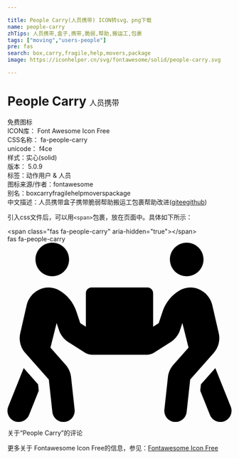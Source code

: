 ```yaml
---

title: People Carry(人员携带) ICON转svg、png下载
name: people-carry
zhTips: 人员携带,盒子,携带,脆弱,帮助,搬运工,包裹
tags: ["moving","users-people"]
pre: fas
search: box,carry,fragile,help,movers,package
image: https://iconhelper.cn/svg/fontawesome/solid/people-carry.svg

---
```


# People Carry  <small style="font-size: 60%;font-weight: 100">人员携带</small>


<div class="detail-page">
<p>
<span><span class="badge-success badge">免费图标</span> </span>
<br/>
<span>
ICON库：
<span class="badge-secondary badge">Font Awesome Icon Free</span> 
</span>
<br/>
<span>
CSS名称：
<span class="badge-secondary badge">fa-people-carry</span> 
</span>
<br/>
<span>
unicode：
<span class="badge-secondary badge">f4ce</span> 
<copy-btn content='f4ce' btn-title=""></copy-btn>
<copy-btn :content='String.fromCodePoint(parseInt("f4ce", 16))' btn-title="复制U"></copy-btn>
</span><br/><span>样式：<span class="badge-light badge">实心(solid)</span></span>
<br/>
<span>
版本：
<span class="badge-secondary badge">5.0.9</span> 
</span><br/><span>标签：<span class="badge-light badge"><router-link to="/tags/moving.html">动作</router-link></span><span class="badge-light badge"><router-link to="/tags/users-people.html">用户 & 人员</router-link></span></span>
<br/>
<span>图标来源/作者：<span class="badge-light badge">fontawesome</span></span> 
<br/>
<span>别名：<span class="badge-light badge">box</span><span class="badge-light badge">carry</span><span class="badge-light badge">fragile</span><span class="badge-light badge">help</span><span class="badge-light badge">movers</span><span class="badge-light badge">package</span></span><br/><span class="zh-detail">中文描述：<span class="badge-primary badge">人员携带</span><span class="badge-primary badge">盒子</span><span class="badge-primary badge">携带</span><span class="badge-primary badge">脆弱</span><span class="badge-primary badge">帮助</span><span class="badge-primary badge">搬运工</span><span class="badge-primary badge">包裹</span><span class="help-link"><span>帮助改进</span>(<a href="https://gitee.com/liuwave/icon-helper/edit/master/json/fontawesome/solid/people-carry.json" target="_blank" rel="noopener noreferrer">gitee</a><a href="https://github.com/liuwave/icon-helper/edit/master/json/fontawesome/solid/people-carry.json" target="_blank" rel="noopener noreferrer">github</a></span>)</span><br/>
</p>
</div>
<div class="alert alert-dark">
  <i class="fas fa-people-carry fa-xs"></i>
  <i class="fas fa-people-carry fa-sm"></i>
  <i class="fas fa-people-carry fa-lg"></i>
  <i class="fas fa-people-carry fa-2x"></i>
  <i class="fas fa-people-carry fa-3x"></i>
  <i class="fas fa-people-carry fa-5x"></i>
  <i class="fas fa-people-carry fa-7x"></i>
</div>
<div>
  <p>引入css文件后，可以用<code>&lt;span&gt;</code>包裹，放在页面中。具体如下所示：    
  </p>
  <div class="alert alert-primary" style="font-size: 14px">
    &lt;span class="fas fa-people-carry" aria-hidden="true"&gt;&lt;/span&gt;
    <copy-btn content='<span class="fas fa-people-carry" aria-hidden="true"></span>'></copy-btn>
  </div>
  <div class="alert alert-secondary">
    <i class="fas fa-people-carry"
    style="font-size: 24px"
    aria-hidden="true"></i> fas fa-people-carry
    <copy-btn content="fas fa-people-carry" btn-title="复制图标名称"></copy-btn>
  </div>
</div>
<div id="svg" class="svg-wrap">
<svg xmlns="http://www.w3.org/2000/svg" viewBox="0 0 640 512"><path d="M128 96c26.5 0 48-21.5 48-48S154.5 0 128 0 80 21.5 80 48s21.5 48 48 48zm384 0c26.5 0 48-21.5 48-48S538.5 0 512 0s-48 21.5-48 48 21.5 48 48 48zm125.7 372.1l-44-110-41.1 46.4-2 18.2 27.7 69.2c5 12.5 17 20.1 29.7 20.1 4 0 8-.7 11.9-2.3 16.4-6.6 24.4-25.2 17.8-41.6zm-34.2-209.8L585 178.1c-4.6-20-18.6-36.8-37.5-44.9-18.5-8-39-6.7-56.1 3.3-22.7 13.4-39.7 34.5-48.1 59.4L432 229.8 416 240v-96c0-8.8-7.2-16-16-16H240c-8.8 0-16 7.2-16 16v96l-16.1-10.2-11.3-33.9c-8.3-25-25.4-46-48.1-59.4-17.2-10-37.6-11.3-56.1-3.3-18.9 8.1-32.9 24.9-37.5 44.9l-18.4 80.2c-4.6 20 .7 41.2 14.4 56.7l67.2 75.9 10.1 92.6C130 499.8 143.8 512 160 512c1.2 0 2.3-.1 3.5-.2 17.6-1.9 30.2-17.7 28.3-35.3l-10.1-92.8c-1.5-13-6.9-25.1-15.6-35l-43.3-49 17.6-70.3 6.8 20.4c4.1 12.5 11.9 23.4 24.5 32.6l51.1 32.5c4.6 2.9 12.1 4.6 17.2 5h160c5.1-.4 12.6-2.1 17.2-5l51.1-32.5c12.6-9.2 20.4-20 24.5-32.6l6.8-20.4 17.6 70.3-43.3 49c-8.7 9.9-14.1 22-15.6 35l-10.1 92.8c-1.9 17.6 10.8 33.4 28.3 35.3 1.2.1 2.3.2 3.5.2 16.1 0 30-12.1 31.8-28.5l10.1-92.6 67.2-75.9c13.6-15.5 19-36.7 14.4-56.7zM46.3 358.1l-44 110c-6.6 16.4 1.4 35 17.8 41.6 16.8 6.6 35.1-1.7 41.6-17.8l27.7-69.2-2-18.2-41.1-46.4z"/></svg>
</div>
<detail full-name='fa-people-carry'></detail>

<Vssue title="关于“People Carry”的评论" >关于“People Carry”的评论</Vssue>
    
<div><p>更多关于  Fontawesome Icon Free的信息，参见：<a target="_blank" href="https://iconhelper.cn/fontawesome.html">Fontawesome Icon Free</a>
</p></div>

